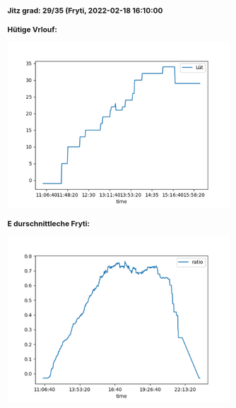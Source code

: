 ### Jitz grad: 29/35 (Fryti, 2022-02-18 16:10:00

### Hütige Vrlouf:
![Graph](Today.png)

### E durschnittleche Fryti:
![Graph](Fryti.png)